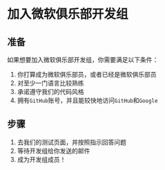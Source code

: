 # 加入微软俱乐部开发组

## 准备
如果想要加入微软俱乐部开发组，你需要满足以下条件：  
1. 你打算成为微软俱乐部员，或者已经是微软俱乐部员
2. 对至少一门语言比较熟练
3. 承诺遵守我们的代码风格
4. 拥有`GitHub`账号，并且能较快地访问`GitHub`和`Google`

## 步骤
1. 去我们的测试页面，并按照指示回答问题
2. 等待开发组给你发送的邮件
3. 成为开发组成员！
